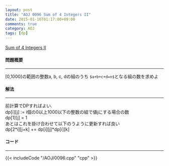 ```yaml
---
layout: post
title: "AOJ 0096 Sum of 4 Integers II"
date: 2015-01-16T01:17:00+09:00
comments: true
category: AOJ
tags: [dp]
---
```


[Sum of 4 Integers II](http://judge.u-aizu.ac.jp/onlinejudge/description.jsp?id=0096)

#### 問題概要

****

\[0,1000\]の範囲の整数a, b, c, dの組のうち `$a+b+c+d=n$`となる組の数を求めよ

#### 解法

****

前計算でDPすればよい.  
dp\[i\]\[j\] := i個の0以上1000以下の整数の組で値jにする場合の数  
dp\[1\]\[j\] = 1  
あとはこれを掛け合わせて以下のうように更新すれば良い  
dp\[2\*i\]\[j\+k\] += dp\[i\]\[j\]\*dp\[i\]\[k\]  

#### コード

****

{{< includeCode "/AOJ/0096.cpp" "cpp" >}}
